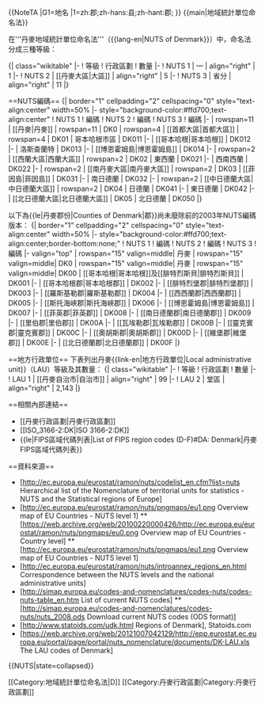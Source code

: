 {{NoteTA
|G1=地名
|1=zh:郡;zh-hans:县;zh-hant:郡;
}}
{{main|地域統計單位命名法}}

在'''丹麥地域統計單位命名法'''（{{lang-en|NUTS of Denmark}}）中，命名法分成三種等級：

{| class="wikitable"
|-
! 等級
! 行政區劃
! 數量
|-
! NUTS 1
| —
| align="right" | 1
|-
! NUTS 2
| [[丹麥大區|大區]]
| align="right" | 5
|-
! NUTS 3
| 省分
| align="right" | 11
|}

==NUTS編碼==
{| border="1" cellpadding="2" cellspacing="0" style="text-align:center" width=50%
|- style="background-color:#ffd700;text-align:center"
! NUTS 1
! 編碼
! NUTS 2
! 編碼
! NUTS 3
! 編碼
|-
| rowspan=11 | [[丹麥|丹麥]]
| rowspan=11 | DK0
| rowspan=4 | [[首都大區|首都大區]]
| rowspan=4 | DK01
| 哥本哈根市區
| DK011
|-
| [[哥本哈根|哥本哈根]]
| DK012
|-
| 洛斯查蘭特
| DK013
|-
| [[博恩霍姆島|博恩霍姆島]]
| DK014
|-
| rowspan=2 | [[西蘭大區|西蘭大區]]
| rowspan=2 | DK02
| 東西蘭
| DK021 
|-
| 西南西蘭
| DK022
|-
| rowspan=2 | [[南丹麥大區|南丹麥大區]]
| rowspan=2 | DK03
| [[菲因島|菲因島]]
| DK031
|-
| 南日德蘭
| DK032
|-
| rowspan=2 | [[中日德蘭大區|中日德蘭大區]]
| rowspan=2 | DK04
| 日德蘭
| DK041
|-
| 東日德蘭
| DK042
|-
| [[北日德蘭大區|北日德蘭大區]]
| DK05
| 北日德蘭
| DK050
|}

以下為{{le|丹麥郡份|Counties of Denmark|郡}}尚未廢除前的2003年NUTS編碼版本：
{| border="1" cellpadding="2" cellspacing="0" style="text-align:center" width=50%
|- style="background-color:#ffd700;text-align:center;border-bottom:none;"
! NUTS 1
! 編碼
! NUTS 2
! 編碼
! NUTS 3
! 編碼
|- valign="top"
| rowspan="15" valign=middle| 丹麥
| rowspan="15" valign=middle| DK0
| rowspan="15" valign=middle| 丹麥
| rowspan="15" valign=middle| DK00
| [[哥本哈根|哥本哈根]]及[[腓特烈斯貝|腓特烈斯貝]]
| DK001
|-
| [[哥本哈根郡|哥本哈根郡]]
| DK002
|-
| [[腓特烈堡郡|腓特烈堡郡]]
| DK003
|-
| [[羅斯基勒郡|羅斯基勒郡]]
| DK004
|-
| [[西西蘭郡|西西蘭郡]]
| DK005
|-
| [[斯托海峽郡|斯托海峽郡]]
| DK006
|-
| [[博恩霍姆島|博恩霍姆島]]
| DK007
|-
| [[菲英郡|菲英郡]]
| DK008
|-
| [[南日德蘭郡|南日德蘭郡]]
| DK009
|-
| [[里伯郡|里伯郡]]
| DK00A
|-
| [[瓦埃勒郡|瓦埃勒郡]]
| DK00B
|-
| [[靈克賓郡|靈克賓郡]]
| DK00C
|-
| [[奧胡斯郡|奧胡斯郡]]
| DK00D
|-
| [[維堡郡|維堡郡]]
| DK00E
|-
| [[北日德蘭郡|北日德蘭郡]]
| DK00F
|}

==地方行政單位==
下表列出丹麥{{link-en|地方行政單位|Local administrative unit}}（LAU）等級及其數量：
{| class="wikitable"
|-
! 等級
! 行政區劃
! 數量
|-
! LAU 1
| [[丹麥自治市|自治市]]
| align="right" | 99
|-
! LAU 2
| 堂區
| align="right" | 2,143
|}

==相關內部連結==
* [[丹麥行政區劃|丹麥行政區劃]]
* [[ISO_3166-2:DK|ISO 3166-2:DK]]
* {{le|FIPS區域代碼列表|List of FIPS region codes (D-F)#DA: Denmark|丹麥FIPS區域代碼列表}}

==資料來源==
* [http://ec.europa.eu/eurostat/ramon/nuts/codelist_en.cfm?list=nuts Hierarchical list of the Nomenclature of territorial units for statistics - NUTS and the Statistical regions of Europe]
* [http://ec.europa.eu/eurostat/ramon/nuts/pngmaps/eu1.png Overview map of EU Countries - NUTS level 1]
** [https://web.archive.org/web/20100220000426/http://ec.europa.eu/eurostat/ramon/nuts/pngmaps/eu0.png Overview map of EU Countries - Country level]
** [http://ec.europa.eu/eurostat/ramon/nuts/pngmaps/eu1.png Overview map of EU Countries - NUTS level 1]
* [http://ec.europa.eu/eurostat/ramon/nuts/introannex_regions_en.html Correspondence between the NUTS levels and the national administrative units]
* [http://simap.europa.eu/codes-and-nomenclatures/codes-nuts/codes-nuts-table_en.htm List of current NUTS codes]
** [http://simap.europa.eu/codes-and-nomenclatures/codes-nuts/nuts_2008.ods Download current NUTS codes (ODS format)]
* [http://www.statoids.com/udk.html Regions of Denmark], Statoids.com
* [https://web.archive.org/web/20121007042129/http://epp.eurostat.ec.europa.eu/portal/page/portal/nuts_nomenclature/documents/DK-LAU.xls The LAU codes of Denmark]

{{NUTS|state=collapsed}}

[[Category:地域統計單位命名法|D]]
[[Category:丹麥行政區劃|Category:丹麥行政區劃]]